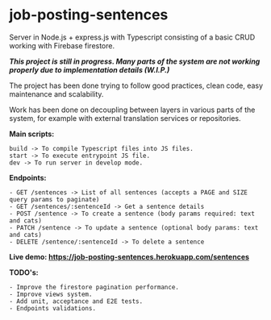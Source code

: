 # job-posting-sentences

Server in Node.js + express.js with Typescript consisting of a basic CRUD working with Firebase firestore.

***This project is still in progress. Many parts of the system are not working properly due to implementation details (W.I.P.)***

The project has been done trying to follow good practices, clean code, easy maintenance and scalability.

Work has been done on decoupling between layers in various parts of the system, for example with external translation services or repositories.

**Main scripts:**

    build -> To compile Typescript files into JS files.
    start -> To execute entrypoint JS file.
    dev -> To run server in develop mode.

**Endpoints:**

    - GET /sentences -> List of all sentences (accepts a PAGE and SIZE query params to paginate)
    - GET /sentences/:sentenceId -> Get a sentence details
    - POST /sentence -> To create a sentence (body params required: text and cats)
    - PATCH /sentence -> To update a sentence (optional body params: text and cats)
    - DELETE /sentence/:sentenceId -> To delete a sentence

**Live demo: https://job-posting-sentences.herokuapp.com/sentences**

**TODO's:**

    - Improve the firestore pagination performance.
    - Improve views system.
    - Add unit, acceptance and E2E tests.
    - Endpoints validations.
